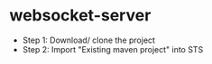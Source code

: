 # websocket-server

- Step 1: Download/ clone the project
- Step 2: Import "Existing maven project" into STS
